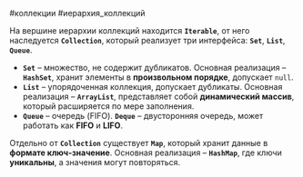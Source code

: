 #коллекции #иерархия_коллекций

На вершине иерархии коллекций находится **`Iterable`**, от него наследуется **`Collection`**, который реализует три интерфейса: **`Set`**, **`List`**, **`Queue`**.

- **`Set`** – множество, не содержит дубликатов. Основная реализация – **`HashSet`**, хранит элементы в **произвольном порядке**, допускает `null`.
- **`List`** – упорядоченная коллекция, допускает дубликаты. Основная реализация – **`ArrayList`**, представляет собой **динамический массив**, который расширяется по мере заполнения.
- **`Queue`** – очередь (FIFO). **`Deque`** – двусторонняя очередь, может работать как **FIFO** и **LIFO**.

Отдельно от **`Collection`** существует **`Map`**, который хранит данные в **формате ключ-значение**. Основная реализация – **`HashMap`**, где ключи **уникальны**, а значения могут повторяться.